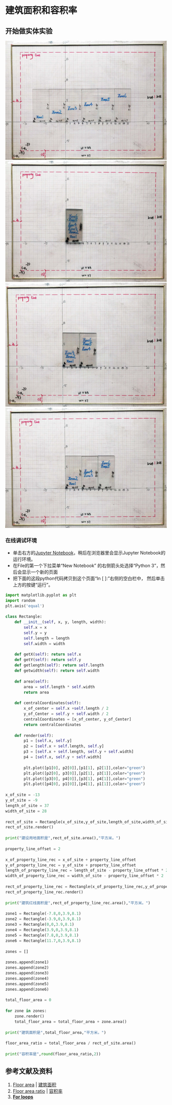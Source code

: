 # 建筑面积和容积率

## 开始做实体实验

![](/images/矩形在智能建筑设计算法中的应用/感受基本的建筑设计概念/建筑面积和容积率/1a1.jpg)
![](/images/矩形在智能建筑设计算法中的应用/感受基本的建筑设计概念/建筑面积和容积率/2a1.jpg)
![](/images/矩形在智能建筑设计算法中的应用/感受基本的建筑设计概念/建筑面积和容积率/3a1.jpg)
![](/images/矩形在智能建筑设计算法中的应用/感受基本的建筑设计概念/建筑面积和容积率/4a1.jpg)

### 在线调试环境

- 单击右方的[Jupyter Notebook](https://mybinder.org/v2/gh/ipython/ipython-in-depth/master?filepath=binder/Index.ipynb)，稍后在浏览器里会显示Jupyter Notebook的运行环境。
- 在File的第一个下拉菜单“New Notebook” 的右侧箭头处选择“Python 3”，然后会显示一个新的页面
- 把下面的这段python代码拷贝到这个页面“In [ ]:”右侧的空白栏中， 然后单击上方的按键“运行”。

```python
import matplotlib.pyplot as plt
import random
plt.axis('equal')

class Rectangle:
    def __init__(self, x, y, length, width):
        self.x = x
        self.y = y
        self.length = length
        self.width = width        
    
    def getX(self): return self.x
    def getY(self): return self.y
    def getlength(self): return self.length
    def getwidth(self): return self.width

    def area(self):
    	area = self.length * self.width
    	return area

    def centralCoordinates(self):
    	x_of_center = self.x +self.length / 2
    	y_of_Center = self.y + self.width / 2
    	centralCoordinates = [x_of_center, y_of_Center]
    	return centralCoordinates
    	
    def render(self):
        p1 = [self.x, self.y]
        p2 = [self.x + self.length, self.y] 
        p3 = [self.x + self.length, self.y + self.width]
        p4 = [self.x, self.y + self.width]

        plt.plot([p1[0], p2[0]],[p1[1], p2[1]],color="green")
        plt.plot([p2[0], p3[0]],[p2[1], p3[1]],color="green")
        plt.plot([p3[0], p4[0]],[p3[1], p4[1]],color="green")
        plt.plot([p4[0], p1[0]],[p4[1], p1[1]],color="green")	
        
x_of_site = -13 
y_of_site = -9
length_of_site = 37
width_of_site = 28
        
rect_of_site = Rectangle(x_of_site,y_of_site,length_of_site,width_of_site)
rect_of_site.render()

print("建设用地面积是",rect_of_site.area(),"平方米。")

property_line_offset = 2

x_of_property_line_rec = x_of_site + property_line_offset
y_of_property_line_rec = y_of_site + property_line_offset
length_of_property_line_rec = length_of_site - property_line_offset * 2
width_of_property_line_rec = width_of_site - property_line_offset * 2

rect_of_property_line_rec = Rectangle(x_of_property_line_rec,y_of_property_line_rec,length_of_property_line_rec,width_of_property_line_rec)
rect_of_property_line_rec.render()

print("建筑红线面积是",rect_of_property_line_rec.area(),"平方米。")

zone1 = Rectangle(-7.8,0,3.9,8.1)
zone2 = Rectangle(-3.9,0,3.9,8.1)
zone3 = Rectangle(0,0,3.9,8.1)
zone4 = Rectangle(3.9,0,3.9,8.1)
zone5 = Rectangle(7.8,0,3.9,8.1)
zone6 = Rectangle(11.7,0,3.9,8.1)

zones = []

zones.append(zone1)
zones.append(zone2)
zones.append(zone3)
zones.append(zone4)
zones.append(zone5)
zones.append(zone6)

total_floor_area = 0

for zone in zones:
	zone.render()
	total_floor_area = total_floor_area + zone.area()

print("建筑面积是",total_floor_area,"平方米。")

floor_area_ratio = total_floor_area / rect_of_site.area()

print("容积率是",round(floor_area_ratio,2))
```

## 参考文献及资料

1. [Floor area](https://en.wikipedia.org/wiki/Floor_area) | [建筑面积](https://zh.wikipedia.org/wiki/%E5%BB%BA%E7%AD%91%E9%9D%A2%E7%A7%AF)
2. [Floor area ratio](https://en.wikipedia.org/wiki/Floor_area_ratio) | [容积率](https://zh.wikipedia.org/wiki/%E5%AE%B9%E7%A7%AF%E7%8E%87) 
3. [**For loops**](https://wiki.python.org/moin/ForLoop) 